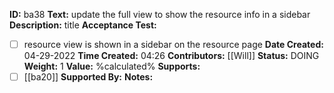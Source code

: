 **ID:** ba38
**Text:** update the full view to show the resource info in a sidebar
**Description:** title
**Acceptance Test:**
- [ ] resource view is shown in a sidebar on the resource page
**Date Created:** 04-29-2022
**Time Created:** 04:26
**Contributors:** [[Will]]
**Status:** DOING
**Weight:** 1
**Value:** %calculated%
**Supports:** 
- [ ] [[ba20]]
**Supported By:**
**Notes:**